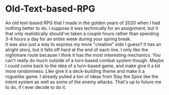# Old-Text-based-RPG
An old text-based RPG that I made in the golden years of 2020 when I had nothing better to do. I suppose it was technically for an assignment, but it that only realistically should've taken a couple hours rather than spending 3-4 hours a day for an entire week during your spring break. <br>
It was also just a way to express my more "creative" side I guess? It has an alright story, but it falls off hard at the end of each line. I only like the nightmare route because I think it has the most interesting mechanics. You can't really do much outside of a turn-based combat system though. Maybe I could come back to the idea of a turn-based game, and make give it a bit more randomness. Like give it a deck-building theme and make it a roguelike game. I already pulled a ton of ideas from Slay the Spire like the intent system as well as some of the enemy attacks. That's up to future me to do, if I ever decide to do it.

